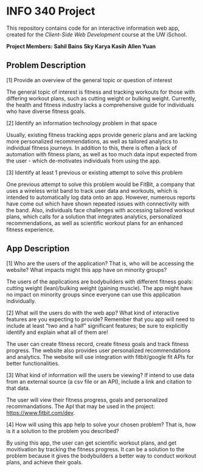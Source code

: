 # INFO 340 Project

This repository contains code for an interactive information web app, created for the _Client-Side Web Development_ course at the UW iSchool.

**Project Members:**
__Sahil Bains__
__Sky Karya Kasih__
__Allen Yuan__

## Problem Description
[1] Provide an overview of the general topic or question of interest

The general topic of interest is fitness and tracking workouts for those with differing workout plans, such as cutting weight or bulking weight. Currently, the health and fitness industry lacks a comprehensive guide for individuals who have diverse fitness goals.

[2] Identify an information technology problem in that space

Usually, existing fitness tracking apps provide generic plans and are lacking more personalized recommendations, as well as tailored analytics to individual fitness journeys. In addition to this, there is often a lack of automation with fitness plans, as well as too much data input expected from the user - which de-motivates individuals from using the app.

[3] Identify at least 1 previous or existing attempt to solve this problem

One previous attempt to solve this problem would be FitBit, a company that uses a wireless wrist band to track user data and workouts, which is intended to automatically log data onto an app. However, numerous reports have come out which have shown repeated issues with connectivity with the band. Also, individuals face challenges with accessing tailored workout plans, which calls for a solution that integrates analytics, personalized recommendations, as well as scientific workout plans for an enhanced fitness experience.


## App Description
[1] Who are the users of the application? That is, who will be accessing the website? What impacts might this app have on minority groups?

The users of the applications are bodybuilders with different fitness goals: cutting weight (lean)/bulking weight (gaining muscle). The app might have no impact on minority groups since everyone can use this application individually. 

[2] What will the users do with the web app? What kind of interactive features are you expecting to provide? Remember that you app will need to include at least "two and a half" significant features; be sure to explicitly identify and explain what all of them are! 

The user can create fitness record, create fitness goals and track fitness progress. The website also provides user personalized recommendations and analytics. The website will use integration with fitbit/google fit APIs for better functionalities.

[3] What kind of information will the users be viewing? If intend to use data from an external source (a csv file or an API), include a link and citation to that data.

The user will view their fitness progress, goals and personalized recommandations. The ApI that may be used in the project: https://www.fitbit.com/dev. 

[4] How will using this app help to solve your chosen problem? That is, how is it a solution to the problem you described?

By using this app, the user can get scientific workout plans, and get movitivation by tracking the fitness progress. It can be a solution to the problem because it gives the bodybuilders a better way to conduct workout plans, and achieve their goals.
